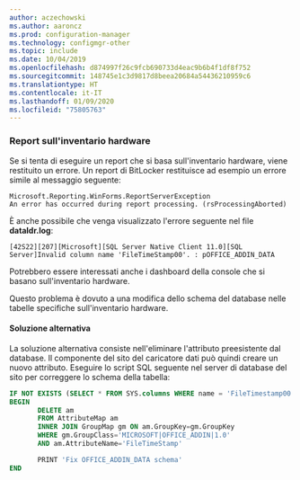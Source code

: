```yaml
---
author: aczechowski
ms.author: aaroncz
ms.prod: configuration-manager
ms.technology: configmgr-other
ms.topic: include
ms.date: 10/04/2019
ms.openlocfilehash: d874997f26c9fcb690733d4eac9b6b4f1df8f752
ms.sourcegitcommit: 148745e1c3d9817d8beea20684a54436210959c6
ms.translationtype: HT
ms.contentlocale: it-IT
ms.lasthandoff: 01/09/2020
ms.locfileid: "75805763"
---
```

### <a name="ki_hinv"></a> Report sull'inventario hardware

<!--5468413-->
Se si tenta di eseguire un report che si basa sull'inventario hardware, viene restituito un errore. Un report di BitLocker restituisce ad esempio un errore simile al messaggio seguente:

```
Microsoft.Reporting.WinForms.ReportServerException
An error has occurred during report processing. (rsProcessingAborted)
```

È anche possibile che venga visualizzato l'errore seguente nel file **dataldr.log**:

`[42S22][207][Microsoft][SQL Server Native Client 11.0][SQL Server]Invalid column name 'FileTimeStamp00'. : pOFFICE_ADDIN_DATA`

Potrebbero essere interessati anche i dashboard della console che si basano sull'inventario hardware.

Questo problema è dovuto a una modifica dello schema del database nelle tabelle specifiche sull'inventario hardware.

#### <a name="workaround"></a>Soluzione alternativa

La soluzione alternativa consiste nell'eliminare l'attributo preesistente dal database. Il componente del sito del caricatore dati può quindi creare un nuovo attributo. Eseguire lo script SQL seguente nel server di database del sito per correggere lo schema della tabella:

``` SQL
IF NOT EXISTS (SELECT * FROM SYS.columns WHERE name = 'FileTimestamp00' AND object_id = OBJECT_ID('OFFICE_ADDIN_DATA'))
BEGIN
       DELETE am
       FROM AttributeMap am
       INNER JOIN GroupMap gm ON am.GroupKey=gm.GroupKey
       WHERE gm.GroupClass='MICROSOFT|OFFICE_ADDIN|1.0'
       AND am.AttributeName='FileTimeStamp'

       PRINT 'Fix OFFICE_ADDIN_DATA schema'
END
```
